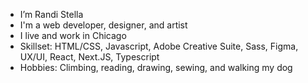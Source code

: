 - I’m Randi Stella
- I'm a web developer, designer, and artist
- I live and work in Chicago
- Skillset: HTML/CSS, Javascript, Adobe Creative Suite, Sass, Figma, UX/UI, React, Next.JS, Typescript
- Hobbies: Climbing, reading, drawing, sewing, and walking my dog

